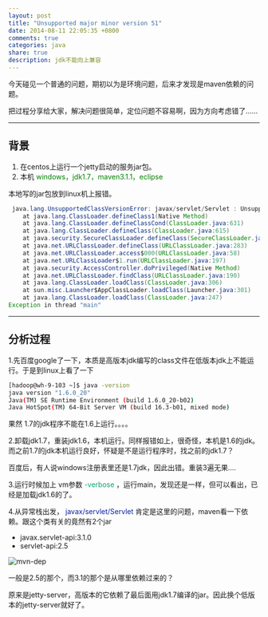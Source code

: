 ```yaml
---
layout: post
title: "Unsupported major minor version 51"
date: 2014-08-11 22:05:35 +0800
comments: true
categories: java
share: true
description: jdk不能向上兼容
---
```


今天碰见一个普通的问题，期初以为是环境问题，后来才发现是maven依赖的问题。

<!--more-->
把过程分享给大家，解决问题很简单，定位问题不容易啊，因为方向考虑错了……

---

## 背景

1.  在centos上运行一个jetty启动的服务jar包。
2.  本机<font color="green"> windows，jdk1.7，maven3.1.1，eclipse </font>

本地写的jar包放到linux机上报错。

``` java
 java.lang.UnsupportedClassVersionError: javax/servlet/Servlet : Unsupported major.minor version 51.0
	at java.lang.ClassLoader.defineClass1(Native Method)
	at java.lang.ClassLoader.defineClassCond(ClassLoader.java:631)
	at java.lang.ClassLoader.defineClass(ClassLoader.java:615)
	at java.security.SecureClassLoader.defineClass(SecureClassLoader.java:141)
	at java.net.URLClassLoader.defineClass(URLClassLoader.java:283)
	at java.net.URLClassLoader.access$000(URLClassLoader.java:58)
	at java.net.URLClassLoader$1.run(URLClassLoader.java:197)
	at java.security.AccessController.doPrivileged(Native Method)
	at java.net.URLClassLoader.findClass(URLClassLoader.java:190)
	at java.lang.ClassLoader.loadClass(ClassLoader.java:306)
	at sun.misc.Launcher$AppClassLoader.loadClass(Launcher.java:301)
	at java.lang.ClassLoader.loadClass(ClassLoader.java:247)
Exception in thread "main"
```

---

## 分析过程

1.先百度google了一下，本质是高版本jdk编写的class文件在低版本jdk上不能运行。于是到linux上看了一下

``` bash
[hadoop@wh-9-103 ~]$ java -version
java version "1.6.0_20"
Java(TM) SE Runtime Environment (build 1.6.0_20-b02)
Java HotSpot(TM) 64-Bit Server VM (build 16.3-b01, mixed mode)
```

果然 1.7的jdk程序不能在1.6上运行。。。。

2.卸载jdk1.7，重装jdk1.6，本机运行。同样报错如上，很奇怪，本机是1.6的jdk。
而之前1.7的jdk本机运行良好，怀疑是不是运行程序时，找之前的jdk1.7？

百度后，有人说windows注册表里还是1.7jdk，因此出错。重装3遍无果....

3.运行时候加上 vm参数 <font color="#0ea373"> -verbose </font>，运行main，发现还是一样，但可以看出，已经是加载jdk1.6的了。

4.从异常栈出发，<font color="#0c22a1"> javax/servlet/Servlet </font>肯定是这里的问题，maven看一下依赖。跟这个类有关的竟然有2个jar

*  javax.servlet-api:3.1.0
*  servlet-api:2.5

![mvn-dep](/images/java/20140811/mvn-dep.png)


一般是2.5的那个，而3.1的那个是从哪里依赖过来的？

原来是jetty-server，高版本的它依赖了最后面用jdk1.7编译的jar。因此换个低版本的jetty-server就好了。
